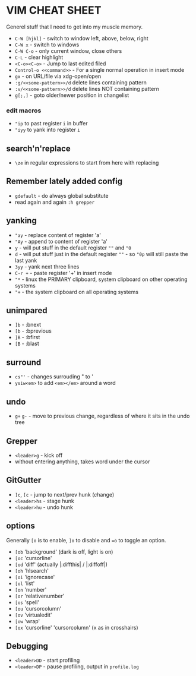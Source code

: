 # VIM CHEAT SHEET

Generel stuff that I need to get into my muscle memory.

* `C-W [hjkl]` - switch to window left, above, below, right
* `C-W x` - switch to windows
* `C-W C-o` - only current window, close others
* `C-L` - clear highlight
* `<C-o><C-o>` - Jump to last edited filed
* `Control-o <<command>>` - For a single normal operation in insert mode 
* `gx` - on URL/file via xdg-open/open
* `:g/<<some-pattern>>/d` delete lines containing pattern
* `:v/<<some-pattern>>/d` delete lines NOT containing pattern
* `g[;,]` - goto older/newer position in changelist

### edit macros
* `"ip` to past register `i` in buffer
* `"iyy` to yank into register `i`

## search'n'replace
* `\ze` in regular expressions to start from here with replacing

## Remember lately added config

* `gdefault` - do always global substitute
* read again and again `:h grepper`

## yanking

* `"ay` - replace content of register 'a'
* `"Ay` - append to content of register 'a'
* `y` - will put stuff in the default register `""` and `"0`
* `d` - will put stuff just in the default register `""` - so `"0p` will still
  paste the last yank
* `3yy` - yank next three lines
* `C-r +` - paste register '+' in insert mode
* `"*` - linux the PRIMARY clipboard, system clipboard on other operating
  systems
* `"+` - the system clipboard on all operating systems

## unimpared

* `]b` - :bnext
* `[b` - :bprevious
* `]B` - :bfirst
* `[B` - :blast

## surround

* `cs"'` - changes surrouding " to '
* `ysiw<em>` to add `<em></em>` around a word

## undo

* `g+` `g-` - move to previous change, regardless of where it sits in the undo
    tree

## Grepper

* `<leader>g` - kick off
* without entering anything, takes word under the cursor

## GitGutter

* `]c`, `[c` - jump to next/prev hunk (*c*hange)
* `<leader>hs` - stage hunk
* `<leader>hu` - undo hunk

## options

Generally `[o` is to enable, `]o` to disable and `=o` to toggle an
option.

* `[ob` 'background' (dark is off, light is on)
* `[oc` 'cursorline'
* `[od` 'diff' (actually |:diffthis| / |:diffoff|)
* `[oh` 'hlsearch'
* `[oi` 'ignorecase'
* `[ol` 'list'
* `[on` 'number'
* `[or` 'relativenumber'
* `[os` 'spell'
* `[ou` 'cursorcolumn'
* `[ov` 'virtualedit'
* `[ow` 'wrap'
* `[ox` 'cursorline' 'cursorcolumn' (x as in crosshairs)

## Debugging

* `<leader>DD` - start profiling
* `<leader>DP` - pause profiling, output in `profile.log`
